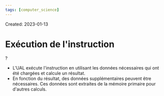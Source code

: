 ```yaml
---
tags: [computer_science] 
---
```

Created: 2023-01-13

# Exécution de l'instruction
?
- L'UAL exécute l'instruction en utilisant les données nécessaires qui ont été chargées et calcule un résultat.
- En fonction du résultat, des données supplémentaires peuvent être nécessaires. Ces données sont extraites de la mémoire primaire pour d'autres calculs.
<!--SR:!2024-03-07,42,190-->